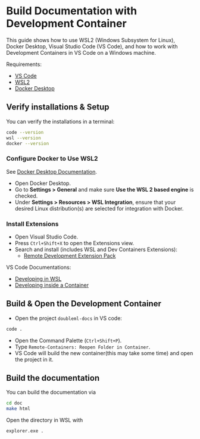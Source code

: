 # Build Documentation with Development Container

This guide shows how to use WSL2 (Windows Subsystem for Linux), Docker Desktop, Visual Studio Code (VS Code), and how to work with Development Containers in VS Code on a Windows machine.

Requirements:
 - [VS Code](https://code.visualstudio.com/)
 - [WSL2](https://learn.microsoft.com/en-us/windows/wsl/install)
 - [Docker Desktop](https://docs.docker.com/desktop/setup/install/windows-install/)

## Verify installations & Setup

You can verify the installations in a terminal:
   
   ```bash
   code --version
   wsl --version
   docker --version
   ```

### Configure Docker to Use WSL2

   See [Docker Desktop Documentation](https://docs.docker.com/desktop/features/wsl/#turn-on-docker-desktop-wsl-2).
   - Open Docker Desktop.
   - Go to **Settings > General** and make sure **Use the WSL 2 based engine** is checked.
   - Under **Settings > Resources > WSL Integration**, ensure that your desired Linux distribution(s) are selected for integration with Docker.

### Install Extensions

   - Open Visual Studio Code.
   - Press `Ctrl+Shift+X` to open the Extensions view.
   - Search and install (includes WSL and Dev Containers Extensions):
      - [Remote Development Extension Pack](https://marketplace.visualstudio.com/items?itemName=ms-vscode-remote.vscode-remote-extensionpack)

   VS Code Documentations:
   - [Developing in WSL](https://code.visualstudio.com/docs/remote/wsl)
   - [Developing inside a Container](https://code.visualstudio.com/docs/devcontainers/containers)


## Build & Open the Development Container

   - Open the project `doubleml-docs` in VS code:

   ```bash
   code .
   ```

   - Open the Command Palette (`Ctrl+Shift+P`).
   - Type `Remote-Containers: Reopen Folder in Container`.
   - VS Code will build the new container(this may take some time) and open the project in it.


## Build the documentation

You can build the documentation via

   ```bash
   cd doc
   make html
   ```

   Open the directory in WSL with
   ```bash
   explorer.exe .
   ```